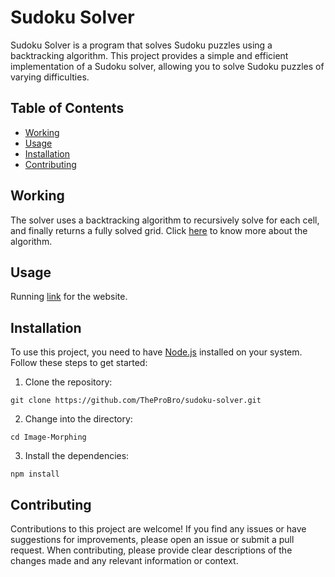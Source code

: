 # Sudoku Solver
Sudoku Solver is a program that solves Sudoku puzzles using a backtracking algorithm. This project provides a simple and efficient implementation of a Sudoku solver, allowing you to solve Sudoku puzzles of varying difficulties.

## Table of Contents
* [Working](#working)
* [Usage](#usage)
* [Installation](#installation)
* [Contributing](#contributing)

## Working
The solver uses a backtracking algorithm to recursively solve for each cell, and finally returns a fully solved grid. Click [here](https://www.geeksforgeeks.org/sudoku-backtracking-7/) to know more about the algorithm.

## Usage
Running [link](https://theprobro.github.io/sudoku-solver/) for the website.

## Installation
To use this project, you need to have [Node.js](https://nodejs.org) installed on your system. Follow these steps to get started:
1. Clone the repository: 
  ~~~~ 
 git clone https://github.com/TheProBro/sudoku-solver.git
  ~~~~
2. Change into the directory:
~~~~
cd Image-Morphing
~~~~
3. Install the dependencies:
~~~~
npm install
~~~~


## Contributing
Contributions to this project are welcome! If you find any issues or have suggestions for improvements, please open an issue or submit a pull request. When contributing, please provide clear descriptions of the changes made and any relevant information or context.
